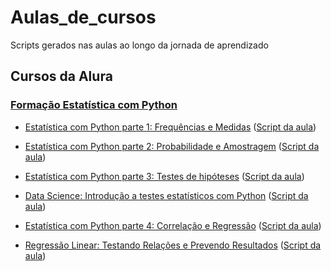 # Aulas_de_cursos
Scripts gerados nas aulas ao longo da jornada de aprendizado

## Cursos da Alura
### [Formação Estatística com Python](https://cursos.alura.com.br/formacao-estatistica-python)
* [Estatística com Python parte 1: Frequências e Medidas](https://cursos.alura.com.br/course/estatistica-distribuicoes-e-medidas) ([Script da aula](https://github.com/Daniel-ASG/Aulas_de_cursos/blob/main/Curso_de_Estat%C3%ADstica_Parte_1.ipynb))
* [Estatística com Python parte 2: Probabilidade e Amostragem](https://cursos.alura.com.br/course/estatistica-probabilidade-e-amostragem) ([Script da aula](https://github.com/Daniel-ASG/Aulas_de_cursos/blob/main/Curso_de_Estat%C3%ADstica_Parte_2.ipynb))
* [Estatística com Python parte 3: Testes de hipóteses](https://cursos.alura.com.br/course/estatistica-testes-hipotestes) ([Script da aula](https://github.com/Daniel-ASG/Aulas_de_cursos/blob/main/Curso_de_Estat%C3%ADstica_Parte_3.ipynb))
* [Data Science: Introdução a testes estatísticos com Python](https://cursos.alura.com.br/course/data-science-introducao-a-testes-estatisticos-com-python) ([Script da aula](https://github.com/Daniel-ASG/Aulas_de_cursos/blob/main/data_science_introducao_a_testes_estatisticos_com_python.ipynb))
* [Estatística com Python parte 4: Correlação e Regressão](https://cursos.alura.com.br/course/estatistica-correlacao-regressao) ([Script da aula](https://github.com/Daniel-ASG/Aulas_de_cursos/blob/main/Curso_de_Estat%C3%ADstica_Parte_4.ipynb))


* [Regressão Linear: Testando Relações e Prevendo Resultados](https://cursos.alura.com.br/course/data-science-modelo-regressao-linear) ([Script da aula](https://github.com/Daniel-ASG/Aulas_de_cursos/blob/main/Curso_de_Estat%C3%ADstica_Parte_1.ipynb))
